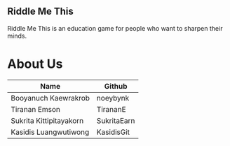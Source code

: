 ## Riddle Me This

Riddle Me This is an education game for people who want to sharpen their minds.

# About Us
| Name | Github |
|-----|-------|
| Booyanuch Kaewrakrob | noeybynk |
| Tiranan Emson | TirananE |
| Sukrita Kittipitayakorn | SukritaEarn |
| Kasidis Luangwutiwong | KasidisGit |

